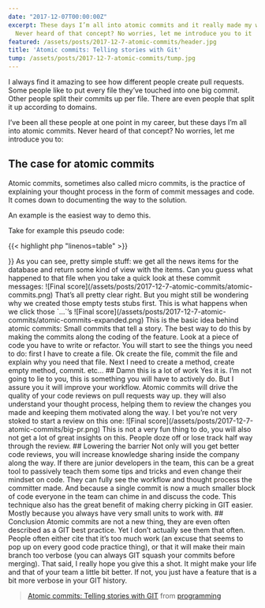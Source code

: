 ```yaml
---
date: "2017-12-07T00:00:00Z"
excerpt: These days I’m all into atomic commits and it really made my work beter.
  Never heard of that concept? No worries, let me introduce you to it
featured: /assets/posts/2017-12-7-atomic-commits/header.jpg
title: 'Atomic commits: Telling stories with Git'
tump: /assets/posts/2017-12-7-atomic-commits/tump.jpg
---
```


I always find it amazing to see how different people create pull requests. Some people like to put every file they’ve touched into one big commit. Other people split their commits up per file. There are even people that split it up according to domains.

I’ve been all these people at one point in my career, but these days I’m all into atomic commits. Never heard of that concept? No worries, let me introduce you to:

## The case for atomic commits

Atomic commits, sometimes also called micro commits, is the practice of explaining your thought process in the form of commit messages and code. It comes down to documenting the way to the solution.

An example is the easiest way to demo this.

Take for example this pseudo code:

{{< highlight php "linenos=table" >}}
<?php
class NewsController {
   public function index() {
       var items = Database.sql("select * from news");

       return NewsView.withItems(items);
   }
}
{{< / highlight >}}

As you can see, pretty simple stuff: we get all the news items for the database and return some kind of view with the items.

Can you guess what happened to that file when you take a quick look at these commit messages:

![Final score](/assets/posts/2017-12-7-atomic-commits/atomic-commits.png)

That’s all pretty clear right. But you might still be wondering why we created those empty tests stubs first. This is what happens when we click those `...`’s

![Final score](/assets/posts/2017-12-7-atomic-commits/atomic-commits-expanded.png)

This is the basic idea behind atomic commits: Small commits that tell a story.

The best way to do this by making the commits along the coding of the feature. Look at a piece of code you have to write or refactor. You will start to see the things you need to do: first I have to create a file. Ok create the file, commit the file and explain why you need that file. Next I need to create a method, create empty method, commit. etc...

## Damn this is a lot of work

Yes it is. I’m not going to lie to you, this is something you will have to actively do. But I assure you it will improve your workflow.

Atomic commits will drive the quality of your code reviews on pull requests way up. they will also understand your thought process, helping them to review the changes you made and keeping them motivated along the way.

I bet you’re not very stoked to start a review on this one:

![Final score](/assets/posts/2017-12-7-atomic-commits/big-pr.png)

This is not a very fun thing to do, you will also not get a lot of great insights on this. People doze off or lose track half way through the review.

## Lowering the barrier

Not only will you get better code reviews, you will increase knowledge sharing inside the company along the way. If there are junior developers in the team, this can be a great tool to passively teach them some tips and tricks and even change their mindset on code.

They can fully see the workflow and thought process the committer made. And because a single commit is now a much smaller block of code everyone in the team can chime in and discuss the code.

This technique also has the great benefit of making cherry picking in GIT easier. Mostly because you always have very small units to work with.

## Conclusion

Atomic commits are not a new thing, they are even often described as a GIT best practice. Yet I don’t actually see them that often. People often either cite that it’s too much work (an excuse that seems to pop up on every good code practice thing), or that it will make their main branch too verbose (you can always GIT squash your commits before merging).

That said, I really hope you give this a shot. It might make your life and that of your team a little bit better. If not, you just have a feature that is a bit more verbose in your GIT history.


<blockquote class="reddit-card" data-card-created="1512636217"><a href="https://www.reddit.com/r/programming/comments/7i5424/atomic_commits_telling_stories_with_git/?ref=share&ref_source=embed">Atomic commits: Telling stories with GIT</a> from <a href="http://www.reddit.com/r/programming">programming</a></blockquote>
<script async src="//embed.redditmedia.com/widgets/platform.js" charset="UTF-8"></script>